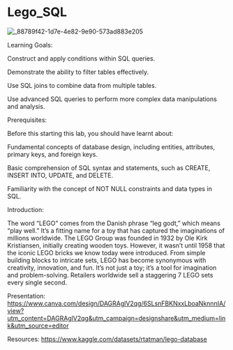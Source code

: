 # Lego_SQL

![_88789f42-1d7e-4e82-9e90-573ad883e205](https://github.com/user-attachments/assets/b1924eb7-19c3-442e-bb9b-94494ce808a1)

Learning Goals: 

Construct and apply conditions within SQL queries.

Demonstrate the ability to filter tables effectively.

Use SQL joins to combine data from multiple tables.

Use advanced SQL queries to perform more complex data manipulations and analysis.


Prerequisites:

Before this starting this lab, you should have learnt about:

Fundamental concepts of database design, including entities, attributes, primary keys, and foreign keys.

Basic comprehension of SQL syntax and statements, such as CREATE, INSERT INTO, UPDATE, and DELETE.

Familiarity with the concept of NOT NULL constraints and data types in SQL.


Introduction:

The word “LEGO” comes from the Danish phrase “leg godt,” which means “play well.” It’s a fitting name for a toy that has captured the imaginations of millions worldwide.
The LEGO Group was founded in 1932 by Ole Kirk Kristiansen, initially creating wooden toys. However, it wasn’t until 1958 that the iconic LEGO bricks we know today were introduced.
From simple building blocks to intricate sets, LEGO has become synonymous with creativity, innovation, and fun. It’s not just a toy; it’s a tool for imagination and problem-solving.
Retailers worldwide sell a staggering 7 LEGO sets every single second. 

Presentation:
https://www.canva.com/design/DAGRAglV2qg/6SLsnFBKNxxLboaNknnnIA/view?utm_content=DAGRAglV2qg&utm_campaign=designshare&utm_medium=link&utm_source=editor

Resources:
https://www.kaggle.com/datasets/rtatman/lego-database
